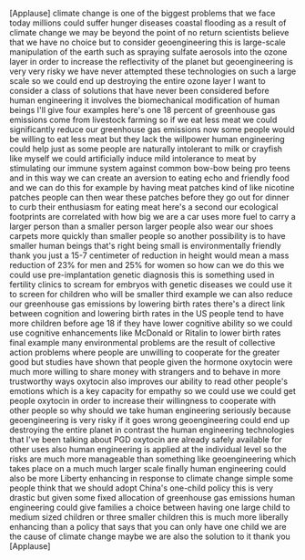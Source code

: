 
[Applause]
climate change is one of the biggest
problems that we face today millions
could suffer hunger diseases coastal
flooding as a result of climate change
we may be beyond the point of no return
scientists believe that we have no
choice but to consider geoengineering
this is large-scale manipulation of the
earth such as spraying sulfate aerosols
into the ozone layer in order to
increase the reflectivity of the planet
but geoengineering is very very risky
we have never attempted these
technologies on such a large scale so we
could end up destroying the entire ozone
layer I want to consider a class of
solutions that have never been
considered before human engineering it
involves the biomechanical modification
of human beings I&#39;ll give four examples
here&#39;s one 18 percent of greenhouse gas
emissions come from livestock farming so
if we eat less meat we could
significantly reduce our greenhouse gas
emissions now some people would be
willing to eat less meat but they lack
the willpower human engineering could
help just as some people are naturally
intolerant to milk or crayfish like
myself we could artificially induce mild
intolerance to meat by stimulating our
immune system against common bow-bow
being pro teens and in this way we can
create an aversion to eating echo and
friendly food and we can do this for
example by having meat patches kind of
like nicotine patches people can then
wear these patches before they go out
for dinner to curb their enthusiasm for
eating meat here&#39;s a second
our ecological footprints are correlated
with how big we are a car uses more fuel
to carry a larger person than a smaller
person larger people also wear our shoes
carpets more quickly than smaller people
so another possibility is to have
smaller human beings that&#39;s right being
small is environmentally friendly thank
you just a 15-7 centimeter of reduction
in height would mean a mass reduction of
23% for men and 25% for women so how can
we do this we could use pre-implantation
genetic diagnosis this is something used
in fertility clinics to scream for
embryos with genetic diseases we could
use it to screen for children who will
be smaller third example we can also
reduce our greenhouse gas emissions by
lowering birth rates there&#39;s a direct
link between cognition and lowering
birth rates in the US people tend to
have more children before age 18 if they
have lower cognitive ability so we could
use cognitive enhancements like McDonald
or Ritalin to lower birth rates final
example many environmental problems are
the result of collective action problems
where people are unwilling to cooperate
for the greater good but studies have
shown that people given the hormone
oxytocin were much more willing to share
money with strangers and to behave in
more trustworthy ways oxytocin also
improves our ability to read other
people&#39;s emotions which is a key
capacity for empathy so we could use we
could get people oxytocin in order to
increase their willingness to cooperate
with other people so why should we take
human engineering seriously because
geoengineering is very risky
if it goes wrong geoengineering could
end up destroying the entire planet
in contrast the human engineering
technologies that I&#39;ve been talking
about PGD oxytocin are already safely
available for other uses also human
engineering is applied at the individual
level so the risks are much more
manageable than something like
geoengineering which takes place on a
much much larger scale
finally human engineering could also be
more Liberty enhancing in response to
climate change simple some people think
that we should adopt China&#39;s one-child
policy this is very drastic but given
some fixed allocation of greenhouse gas
emissions human engineering could give
families a choice between having one
large child to medium sized children or
three smaller children this is much more
liberally enhancing than a policy that
says that you can only have one child we
are the cause of climate change maybe we
are also the solution to it thank you
[Applause]
